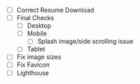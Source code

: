 - [ ] Correct Resume Download
- [ ] Final Checks
  - [ ] Desktop
  - [ ] Mobile
    - [ ] Splash image/side scrolling issue
  - [ ] Tablet
- [ ] Fix image sizes
- [ ] Fix Favicon
- [ ] Lighthouse